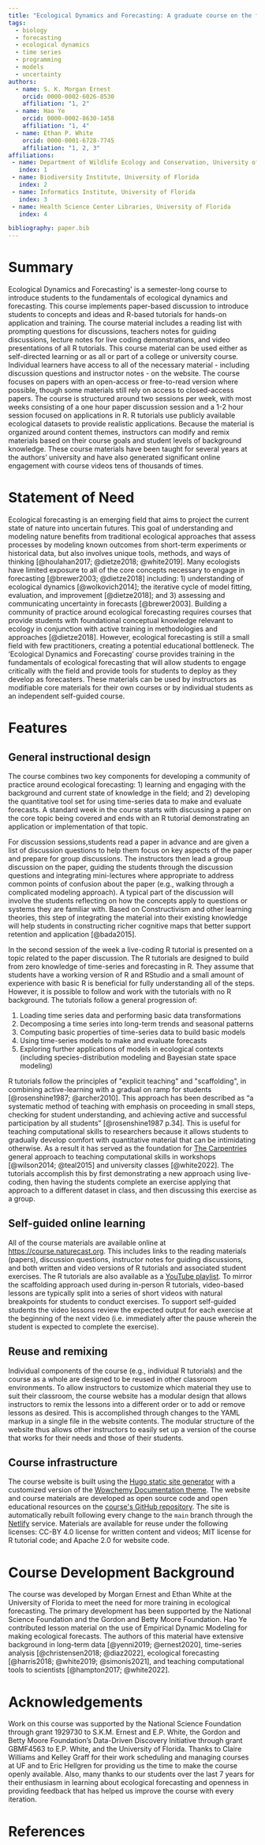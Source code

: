```yaml
---
title: "Ecological Dynamics and Forecasting: A graduate course on the fundamentals of time series and forecasting in ecology"
tags:
  - biology
  - forecasting
  - ecological dynamics
  - time series
  - programming
  - models
  - uncertainty
authors:
  - name: S. K. Morgan Ernest
    orcid: 0000-0002-6026-8530
    affiliation: "1, 2"
  - name: Hao Ye
    orcid: 0000-0002-8630-1458
    affiliation: "1, 4"
  - name: Ethan P. White
    orcid: 0000-0001-6728-7745
    affiliation: "1, 2, 3"
affiliations:
 - name: Department of Wildlife Ecology and Conservation, University of Florida
   index: 1
 - name: Biodiversity Institute, University of Florida
   index: 2
 - name: Informatics Institute, University of Florida
   index: 3
 - name: Health Science Center Libraries, University of Florida
   index: 4

bibliography: paper.bib
---
```


# Summary

Ecological Dynamics and Forecasting' is a semester-long course to introduce students to the fundamentals of ecological dynamics and forecasting. This course implements paper-based discussion to introduce students to concepts and ideas and R-based tutorials for hands-on application and training. The course material includes a reading list with prompting questions for discussions, teachers notes for guiding discussions, lecture notes for live coding demonstrations, and video presentations of all R tutorials. This course material can be used either as self-directed learning or as all or part of a college or university course. Individual learners have access to all of the necessary material - including discussion questions and instructor notes - on the website. The course focuses on papers with an open-access or free-to-read version where possible, though some materials still rely on access to closed-access papers. The course is structured around two sessions per week, with most weeks consisting of a one hour paper discussion session and a 1-2 hour session focused on applications in R. R tutorials use publicly available ecological datasets to provide realistic applications. Because the material is organized around content themes, instructors can modify and remix materials based on their course goals and student levels of background knowledge. These course materials have been taught for several years at the authors’ university and have also generated significant online engagement with course videos tens of thousands of times.

# Statement of Need

Ecological forecasting is an emerging field that aims to project the current state of nature into uncertain futures. This goal of understanding and modeling nature benefits from traditional ecological approaches that assess  processes by modeling known outcomes from short-term experiments or historical data, but also involves unique tools, methods, and ways of thinking [@houlahan2017; @dietze2018; @white2019]. Many ecologists have limited exposure to all of the core concepts necessary to engage in forecasting [@brewer2003; @dietze2018] including: 1) understanding of ecological dynamics [@wolkovich2014]; the iterative cycle of model fitting, evaluation, and improvement [@dietze2018]; and 3) assessing and communicating uncertainty in forecasts [@brewer2003]. Building a community of practice around ecological forecasting requires courses that provide students with foundational conceptual knowledge relevant to ecology in conjunction with active training in methodologies and approaches [@dietze2018]. However, ecological forecasting is still a small field with few practitioners, creating a potential educational bottleneck. The ‘Ecological Dynamics and Forecasting’ course provides training in the fundamentals of ecological forecasting that will allow students to engage critically with the field and provide tools for students to deploy as they develop as forecasters. These materials can be used by instructors as modifiable core materials for their own courses or by individual students as an independent self-guided course.

# Features

## General instructional design

The course combines two key components for developing a community of practice around ecological forecasting: 1) learning and engaging with the background and current state of knowledge in the field; and 2) developing the quantitative tool set for using time-series data to make and evaluate forecasts. A standard week in the course starts with discussing a paper on the core topic being covered and ends with an R tutorial demonstrating an application or implementation of that topic.

For discussion sessions,students read a paper in advance and are given a list of discussion questions to help them focus on key aspects of the paper and prepare for group discussions. The instructors then lead a group discussion on the paper, guiding the students through the discussion questions and integrating mini-lectures where appropriate to address common points of confusion about the paper (e.g., walking through a complicated modeling approach). A typical part of the discussion will involve the students reflecting on how the concepts apply to questions or systems they are familiar with. Based on Constructivism and other learning theories, this step of integrating the material into their existing knowledge will help students in constructing richer cognitive maps that better support retention and application [@bada2015].

In the second session of the week a live-coding R tutorial is presented on a topic related to the paper discussion. The R tutorials are designed to build from zero knowledge of time-series and forecasting in R. They assume that students have a working version of R and RStudio and a small amount of experience with basic R is beneficial for fully understanding all of the steps. However, it is possible to follow and work with the tutorials with no R background. The tutorials follow a general progression of:

1. Loading time series data and performing basic data transformations
2. Decomposing a time series into long-term trends and seasonal patterns
3. Computing basic properties of time-series data to build basic models
4. Using time-series models to make and evaluate forecasts
5. Exploring further applications of models in ecological contexts (including species-distribution modeling and Bayesian state space modeling)


R tutorials follow the principles of "explicit teaching" and "scaffolding", in combining active-learning with a gradual on ramp for students [@rosenshine1987; @archer2010]. This approach has been described as “a systematic method of teaching with emphasis on proceeding in small steps, checking for student understanding, and achieving active and successful participation by all students” [@rosenshine1987 p.34]. This is useful for teaching computational skills to researchers because it allows students to gradually develop comfort with quantitative material that can be intimidating otherwise. As a result it has served as the foundation for [The Carpentries](https://carpentries.org/) general approach to teaching computational skills in workshops [@wilson2014; @teal2015] and university classes [@white2022]. The tutorials accomplish this by first demonstrating a new approach using live-coding, then having the students complete an exercise applying that approach to a different dataset in class, and then discussing this exercise as a group.

## Self-guided online learning

All of the course materials are available online at <https://course.naturecast.org>. This includes links to the reading materials (papers), discussion questions, instructor notes for guiding discussions, and both written and video versions of R tutorials and associated student exercises. The R tutorials are also available as a [YouTube playlist](https://www.youtube.com/watch?v=Zr81Xn-sic4&list=PLD8eCxFKntVETvfPd-diUORGYLAL6idBv). To mirror the scaffolding approach used during in-person R tutorials, video-based lessons are typically split into a series of short videos with natural breakpoints for students to conduct exercises. To support self-guided students the video lessons review the expected output for each exercise at the beginning of the next video (i.e. immediately after the pause wherein the student is expected to complete the exercise).

## Reuse and remixing

Individual components of the course (e.g., individual R tutorials) and the course as a whole are designed to be reused in other classroom environments. To allow instructors to customize which material they use to suit their classroom, the course website has a modular design that allows instructors to remix the lessons into a different order or to add or remove lessons as desired. This is accomplished through  changes to the YAML markup in a single file in the website contents. The modular structure of the website thus allows other instructors to easily set up a version of the course that works for their needs and those of their students.

## Course infrastructure

The course website is built using the [Hugo static site generator](https://gohugo.io/) with a customized version of the [Wowchemy Documentation theme](https://github.com/wowchemy/hugo-documentation-theme). The website and course materials are developed as open source code and open educational resources on the [course's GitHub repository](https://github.com/weecology/forecasting-course). The site is automatically rebuilt following every change to the `main` branch through the [Netlify](https://www.netlify.com/) service. Materials are available for reuse under the following licenses: CC-BY 4.0 license for written content and videos; MIT license for R tutorial code; and Apache 2.0 for website code.

# Course Development Background

The course was developed by Morgan Ernest and Ethan White at the University of Florida to meet the need for more training in ecological forecasting. The primary development has been supported by the National Science Foundation and the Gordon and Betty Moore Foundation. Hao Ye contributed lesson material on the use of Empirical Dynamic Modeling for making ecological forecasts. The authors of this material have extensive background in long-term data [@yenni2019; @ernest2020], time-series analysis [@christensen2018; @diaz2022], ecological forecasting [@harris2018; @white2019; @simonis2021], and teaching computational tools to scientists [@hampton2017; @white2022].

# Acknowledgements

Work on this course was supported by the National Science Foundation through grant 1929730 to S.K.M. Ernest and E.P. White, the Gordon and Betty Moore Foundation’s Data-Driven Discovery Initiative through grant GBMF4563 to E.P. White, and the University of Florida. Thanks to Claire Williams and Kelley Graff for their work scheduling and managing courses at UF and to Eric Hellgren for providing us the time to make the course openly available. Also, many thanks to our students over the last 7 years for their enthusiasm in learning about ecological forecasting and openness in providing feedback that has helped us improve the course with every iteration.

# References
